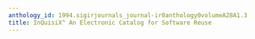 ```yaml
---
anthology_id: 1994.sigirjournals_journal-ir0anthology0volumeA28A1.3
title: InQuisiX^ An Electronic Catalog for Software Reuse
---
```

